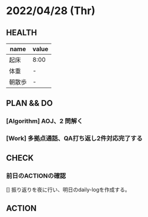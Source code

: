 # 2022/04/28 (Thr)

## HEALTH

| name   | value |
| ------ | ----- |
| 起床   | 8:00 |
| 体重　| - |
| 朝散歩 | -  |

## PLAN && DO

### [Algorithm] AOJ、2 問解く



### [Work] 多拠点通話、QA打ち返し2件対応完了する



## CHECK


### 前日のACTIONの確認

[] 振り返りを夜に行い、明日のdaily-logを作成する。

## ACTION

